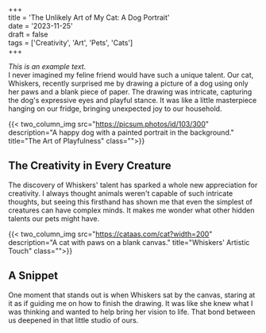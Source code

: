 +++  
title = 'The Unlikely Art of My Cat: A Dog Portrait'  
date = '2023-11-25'  
draft = false  
tags = ['Creativity', 'Art', 'Pets', 'Cats']  
+++  

*This is an example text.*  
I never imagined my feline friend would have such a unique talent. Our cat, Whiskers, recently surprised me by drawing a picture of a dog using only her paws and a blank piece of paper. The drawing was intricate, capturing the dog's expressive eyes and playful stance. It was like a little masterpiece hanging on our fridge, bringing unexpected joy to our household.

{{< two_column_img src="https://picsum.photos/id/103/300" description="A happy dog with a painted portrait in the background." title="The Art of Playfulness" class="">}} 

## The Creativity in Every Creature  
The discovery of Whiskers' talent has sparked a whole new appreciation for creativity. I always thought animals weren't capable of such intricate thoughts, but seeing this firsthand has shown me that even the simplest of creatures can have complex minds. It makes me wonder what other hidden talents our pets might have.

{{< two_column_img src="https://cataas.com/cat?width=200" description="A cat with paws on a blank canvas." title="Whiskers' Artistic Touch" class="">}} 

## A Snippet  
One moment that stands out is when Whiskers sat by the canvas, staring at it as if guiding me on how to finish the drawing. It was like she knew what I was thinking and wanted to help bring her vision to life. That bond between us deepened in that little studio of ours.

